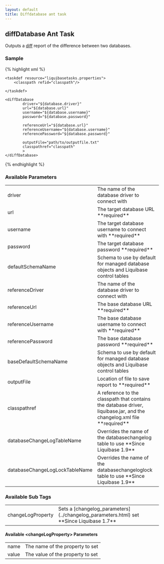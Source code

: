 ```yaml
---
layout: default
title: Diffdatabase ant task
---
```


## diffDatabase Ant Task ##

Outputs a [diff](../diff.html) report of the difference between two databases.

### Sample ###

{% highlight xml %}
<target name="diff-database" depends="prepare">

    <taskdef resource="liquibasetasks.properties">
        <classpath refid="classpath"/>

    </taskdef>

    <diffDatabase
            driver="${database.driver}"
            url="${database.url}"
            username="${database.username}"
            password="${database.password}"

            referenceUrl="${database.url}"
            referenceUsername="${database.username}"
            referencePassword="${database.password}"

            outputFile="path/to/outputfile.txt"
            classpathref="classpath"
            >
    </diffDatabase>
</target>
{% endhighlight %}




### Available Parameters ###

<table>
<tr><td>driver</td><td>The name of the database driver to connect with</td></tr>
<tr><td>url</td><td>The target database URL **required**  </td></tr>
<tr><td>username</td><td>The target database username to connect with **required**  </td></tr>
<tr><td>password</td><td>The target database password **required**  </td></tr>
<tr><td>defaultSchemaName</td><td>Schema to use by default for managed database objects and Liquibase control tables  </td></tr>
<tr><td>referenceDriver</td><td>The name of the database driver to connect with</td></tr>
<tr><td>referenceUrl</td><td>The base database URL **required**  </td></tr>
<tr><td>referenceUsername</td><td>The base database username to connect with **required**  </td></tr>
<tr><td>referencePassword</td><td>The base database password **required**  </td></tr>
<tr><td>baseDefaultSchemaName</td><td>Schema to use by default for managed database objects and Liquibase control tables  </td></tr>
<tr><td>outputFile</td><td>Location of file to save report to **required**  </td></tr>
<tr><td>classpathref</td><td>A reference to the classpath that contains the database driver, liquibase.jar, and the changelog.xml file **required**  </td></tr>
<tr><td>databaseChangeLogTableName</td><td>Overrides the name of the databasechangelog table to use **Since Liquibase 1.9** </td></tr>
<tr><td>databaseChangeLogLockTableName</td><td>Overrides the name of the databasechangeloglock table to use **Since Liquibase 1.9** </td></tr>
</table>

### Available Sub Tags ###
<table>
<tr><td>changeLogProperty</td><td>Sets a [changelog_parameters](../changelog_parameters.html) set **Since Liquibase 1.7** </td></tr>
</table>

#### Available &lt;changeLogProperty&gt; Parameters ####
<table>
<tr><td>name</td><td>The name of the property to set</td></tr>
<tr><td>value</td><td>The value of the property to set</td></tr>
</table>